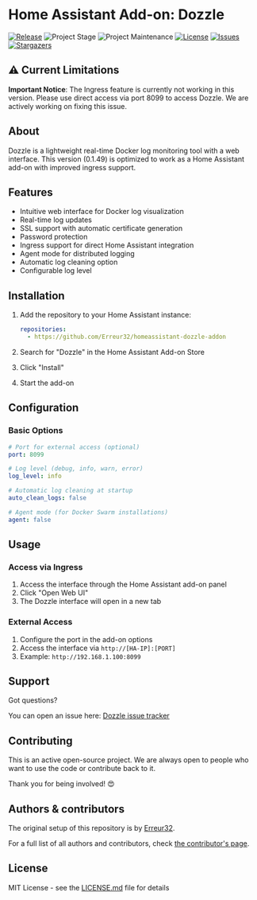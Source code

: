 # Home Assistant Add-on: Dozzle

[![Release][release-shield]][release]
![Project Stage][project-stage-shield]
![Project Maintenance][maintenance-shield]
[![License][license-shield]][license]
[![Issues][issues-shield]][issue]
[![Stargazers][stars-shield]][stars]

## ⚠️ Current Limitations

**Important Notice**: The Ingress feature is currently not working in this version. Please use direct access via port 8099 to access Dozzle. We are actively working on fixing this issue.

## About

Dozzle is a lightweight real-time Docker log monitoring tool with a web interface. This version (0.1.49) is optimized to work as a Home Assistant add-on with improved ingress support.

## Features

- Intuitive web interface for Docker log visualization
- Real-time log updates
- SSL support with automatic certificate generation
- Password protection
- Ingress support for direct Home Assistant integration
- Agent mode for distributed logging
- Automatic log cleaning option
- Configurable log level

## Installation

1. Add the repository to your Home Assistant instance:
   ```yaml
   repositories:
     - https://github.com/Erreur32/homeassistant-dozzle-addon
   ```

2. Search for "Dozzle" in the Home Assistant Add-on Store

3. Click "Install"

4. Start the add-on

## Configuration

### Basic Options

```yaml
# Port for external access (optional)
port: 8099

# Log level (debug, info, warn, error)
log_level: info

# Automatic log cleaning at startup
auto_clean_logs: false

# Agent mode (for Docker Swarm installations)
agent: false
```

## Usage

### Access via Ingress

1. Access the interface through the Home Assistant add-on panel
2. Click "Open Web UI"
3. The Dozzle interface will open in a new tab

### External Access

1. Configure the port in the add-on options
2. Access the interface via `http://[HA-IP]:[PORT]`
3. Example: `http://192.168.1.100:8099`

## Support

Got questions?

You can open an issue here: [Dozzle issue tracker][issue]

## Contributing

This is an active open-source project. We are always open to people who want to use
the code or contribute back to it.

Thank you for being involved! :heart_eyes:

## Authors & contributors

The original setup of this repository is by [Erreur32][erreur32].

For a full list of all authors and contributors,
check [the contributor's page][contributors].

## License

MIT License - see the [LICENSE.md][license] file for details

[contributors]: https://github.com/Erreur32/homeassistant-dozzle-addon/graphs/contributors
[erreur32]: https://github.com/Erreur32
[issue]: https://github.com/Erreur32/homeassistant-dozzle-addon/issues
[license]: https://github.com/Erreur32/homeassistant-dozzle-addon/blob/main/LICENSE.md
[maintenance-shield]: https://img.shields.io/maintenance/yes/2024.svg
[project-stage-shield]: https://img.shields.io/badge/project%20stage-stable-green.svg
[release-shield]: https://img.shields.io/badge/version-v0.1.49-blue.svg
[release]: https://github.com/Erreur32/homeassistant-dozzle-addon/releases/tag/v0.1.50
[license-shield]: https://img.shields.io/badge/license-MIT-blue.svg
[issues-shield]: https://img.shields.io/github/issues/Erreur32/homeassistant-dozzle-addon.svg
[stars-shield]: https://img.shields.io/github/stars/Erreur32/homeassistant-dozzle-addon.svg
[stars]: https://github.com/Erreur32/homeassistant-dozzle-addon/stargazers
